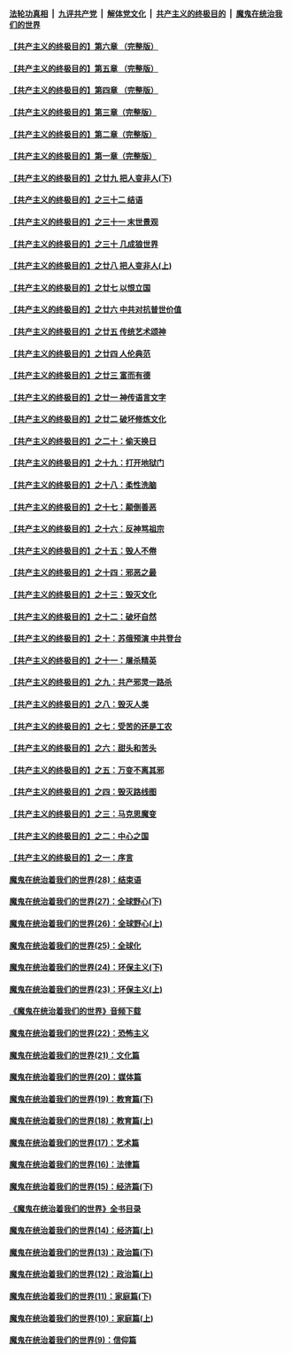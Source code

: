 

####  [法轮功真相](../../../../basic/blob/master/README.md?t=06300902) &nbsp;|&nbsp; [九评共产党](../../../../9ping.md/blob/master/README.md?t=06300902) &nbsp;|&nbsp; [解体党文化](../../../../jtdwh.md/blob/master/README.md?t=06300902)  &nbsp;|&nbsp; [共产主义的终极目的](../../../../gczydzjmd.md/blob/master/README.md?t=06300902) &nbsp;|&nbsp; [魔鬼在统治我们的世界](../../../../mgztzwmdsj.md/blob/master/README.md?t=06300902) 

#### [【共产主义的终极目的】第六章 （完整版）](../pages/nsc422/n11428913.md?t=06300902) 

#### [【共产主义的终极目的】第五章 （完整版）](../pages/nsc422/n11428912.md?t=06300902) 

#### [【共产主义的终极目的】第四章 （完整版）](../pages/nsc422/n11428907.md?t=06300902) 

#### [【共产主义的终极目的】第三章（完整版）](../pages/nsc422/n11428848.md?t=06300902) 

#### [【共产主义的终极目的】第二章（完整版）](../pages/nsc422/n11428831.md?t=06300902) 

#### [【共产主义的终极目的】第一章（完整版）](../pages/nsc422/n11417651.md?t=06300902) 

#### [【共产主义的终极目的】之廿九 把人变非人(下)](../pages/nsc422/n11344140.md?t=06300902) 

#### [【共产主义的终极目的】之三十二 结语](../pages/nsc422/n11360535.md?t=06300902) 

#### [【共产主义的终极目的】之三十一 末世景观](../pages/nsc422/n11351129.md?t=06300902) 

#### [【共产主义的终极目的】之三十 几成狼世界](../pages/nsc422/n11348280.md?t=06300902) 

#### [【共产主义的终极目的】之廿八 把人变非人(上)](../pages/nsc422/n11340492.md?t=06300902) 

#### [【共产主义的终极目的】之廿七 以恨立国](../pages/nsc422/n11336944.md?t=06300902) 

#### [【共产主义的终极目的】之廿六 中共对抗普世价值](../pages/nsc422/n11324785.md?t=06300902) 

#### [【共产主义的终极目的】之廿五 传统艺术颂神](../pages/nsc422/n11296396.md?t=06300902) 

#### [【共产主义的终极目的】之廿四 人伦典范](../pages/nsc422/n11296397.md?t=06300902) 

#### [【共产主义的终极目的】之廿三 富而有德](../pages/nsc422/n11283598.md?t=06300902) 

#### [【共产主义的终极目的】之廿一 神传语言文字](../pages/nsc422/n11263265.md?t=06300902) 

#### [【共产主义的终极目的】之廿二 破坏修炼文化](../pages/nsc422/n11245728.md?t=06300902) 

#### [【共产主义的终极目的】之二十：偷天换日](../pages/nsc422/n11238846.md?t=06300902) 

#### [【共产主义的终极目的】之十九：打开地狱门](../pages/nsc422/n11206376.md?t=06300902) 

#### [【共产主义的终极目的】之十八：柔性洗脑](../pages/nsc422/n11199994.md?t=06300902) 

#### [【共产主义的终极目的】之十七：颠倒善恶](../pages/nsc422/n11179782.md?t=06300902) 

#### [【共产主义的终极目的】之十六：反神骂祖宗](../pages/nsc422/n11166798.md?t=06300902) 

#### [【共产主义的终极目的】之十五：毁人不倦](../pages/nsc422/n11166792.md?t=06300902) 

#### [【共产主义的终极目的】之十四：邪恶之最](../pages/nsc422/n11150249.md?t=06300902) 

#### [【共产主义的终极目的】之十三：毁灭文化](../pages/nsc422/n11135227.md?t=06300902) 

#### [【共产主义的终极目的】之十二：破坏自然](../pages/nsc422/n11135214.md?t=06300902) 

#### [【共产主义的终极目的】之十：苏俄预演 中共登台](../pages/nsc422/n11118424.md?t=06300902) 

#### [【共产主义的终极目的】之十一：屠杀精英](../pages/nsc422/n11118442.md?t=06300902) 

#### [【共产主义的终极目的】之九：共产邪灵一路杀](../pages/nsc422/n11114139.md?t=06300902) 

#### [【共产主义的终极目的】之八：毁灭人类](../pages/nsc422/n11108503.md?t=06300902) 

#### [【共产主义的终极目的】之七：受苦的还是工农](../pages/nsc422/n11101809.md?t=06300902) 

#### [【共产主义的终极目的】之六：甜头和苦头](../pages/nsc422/n11096971.md?t=06300902) 

#### [【共产主义的终极目的】之五：万变不离其邪](../pages/nsc422/n11091285.md?t=06300902) 

#### [【共产主义的终极目的】之四：毁灭路线图](../pages/nsc422/n11086284.md?t=06300902) 

#### [【共产主义的终极目的】之三：马克思魔变](../pages/nsc422/n11061941.md?t=06300902) 

#### [【共产主义的终极目的】之二：中心之国](../pages/nsc422/n11047728.md?t=06300902) 

#### [【共产主义的终极目的】之一：序言](../pages/nsc422/n11086077.md?t=06300902) 

#### [魔鬼在统治着我们的世界(28)：结束语](../pages/nsc422/n10936246.md?t=06300902) 

#### [魔鬼在统治着我们的世界(27)：全球野心(下)](../pages/nsc422/n10928319.md?t=06300902) 

#### [魔鬼在统治着我们的世界(26)：全球野心(上)](../pages/nsc422/n10900318.md?t=06300902) 

#### [魔鬼在统治着我们的世界(25)：全球化](../pages/nsc422/n10788205.md?t=06300902) 

#### [魔鬼在统治着我们的世界(24)：环保主义(下)](../pages/nsc422/n10695307.md?t=06300902) 

#### [魔鬼在统治着我们的世界(23)：环保主义(上)](../pages/nsc422/n10688613.md?t=06300902) 

#### [《魔鬼在统治着我们的世界》音频下载](../pages/nsc422/n10635553.md?t=06300902) 

#### [魔鬼在统治着我们的世界(22)：恐怖主义](../pages/nsc422/n10614727.md?t=06300902) 

#### [魔鬼在统治着我们的世界(21)：文化篇](../pages/nsc422/n10597706.md?t=06300902) 

#### [魔鬼在统治着我们的世界(20)：媒体篇](../pages/nsc422/n10586579.md?t=06300902) 

#### [魔鬼在统治着我们的世界(19)：教育篇(下)](../pages/nsc422/n10564808.md?t=06300902) 

#### [魔鬼在统治着我们的世界(18)：教育篇(上)](../pages/nsc422/n10526970.md?t=06300902) 

#### [魔鬼在统治着我们的世界(17)：艺术篇](../pages/nsc422/n10499093.md?t=06300902) 

#### [魔鬼在统治着我们的世界(16)：法律篇](../pages/nsc422/n10485969.md?t=06300902) 

#### [魔鬼在统治着我们的世界(15)：经济篇(下)](../pages/nsc422/n10469975.md?t=06300902) 

#### [《魔鬼在统治着我们的世界》全书目录](../pages/nsc422/n10464261.md?t=06300902) 

#### [魔鬼在统治着我们的世界(14)：经济篇(上)](../pages/nsc422/n10457370.md?t=06300902) 

#### [魔鬼在统治着我们的世界(13)：政治篇(下)](../pages/nsc422/n10448270.md?t=06300902) 

#### [魔鬼在统治着我们的世界(12)：政治篇(上)](../pages/nsc422/n10444576.md?t=06300902) 

#### [魔鬼在统治着我们的世界(11)：家庭篇(下)](../pages/nsc422/n10440961.md?t=06300902) 

#### [魔鬼在统治着我们的世界(10)：家庭篇(上)](../pages/nsc422/n10435448.md?t=06300902) 

#### [魔鬼在统治着我们的世界(9)：信仰篇](../pages/nsc422/n10432159.md?t=06300902) 

